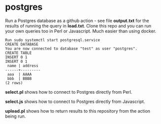 # postgres

Run a Postgres database as a github action - see file **output.txt** for the results of running the query in **load.txt**. Clone this repo and you can run your own queries too in Perl or Javascript.  Much easier than using docker.

```
Run sudo systemctl start postgresql.service
CREATE DATABASE
You are now connected to database "test" as user "postgres".
CREATE TABLE
INSERT 0 1
INSERT 0 1
 name | address 
------+---------
 aaa  | AAAA
 bbb  | BBBB
(2 rows)
```

**select.pl** shows how to connect to Postgres directly from Perl.

**select.js** shows how to connect to Postgres directly from Javascript.

**upload.pl** shows how to return results to this repository from the action being run.
